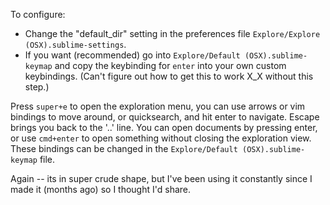 To configure:
  - Change the "default_dir" setting in the preferences file `Explore/Explore (OSX).sublime-settings`.
  - If you want (recommended) go into `Explore/Default (OSX).sublime-keymap` and copy the keybinding for `enter` into your own custom keybindings. (Can't figure out how to get this to work X_X without this step.)

Press `super+e` to open the exploration menu, you can use arrows or vim bindings to move around, or quicksearch, and hit enter to navigate. Escape brings you back to the '..' line. You can open documents by pressing enter, or use `cmd+enter` to open something without closing the exploration view. These bindings can be changed in the `Explore/Default (OSX).sublime-keymap` file.

Again -- its in super crude shape, but I've been using it constantly since I made it (months ago) so I thought I'd share.

